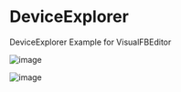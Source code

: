 # DeviceExplorer
DeviceExplorer Example for VisualFBEditor

![image](https://github.com/user-attachments/assets/02ecc9d5-4337-4196-a9cf-f2d9298a4cb6)

![image](https://github.com/user-attachments/assets/4badfe11-c600-4520-9e1f-9297658f5b10)
